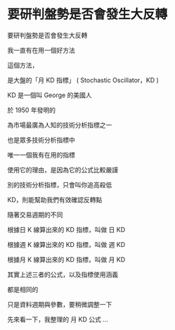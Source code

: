 # 要研判盤勢是否會發生大反轉


要研判盤勢是否會發生大反轉

我一直有在用一個好方法 

 

這個方法，

是大盤的「月 KD 指標」 ( Stochastic Oscillator，KD )

 

KD 是一個叫 George 的美國人 

於 1950 年發明的

為市場最廣為人知的技術分析指標之一

也是眾多技術分析指標中

唯一一個我有在用的指標

使用它的理由，是因為它的公式比較嚴謹

別的技術分析指標，只會叫你追高殺低

KD，則能幫助我們有效確認反轉點

 

隨著交易週期的不同

根據日 K 線算出來的 KD 指標，叫做 日 KD

根據週 K 線算出來的 KD 指標，叫做 週 KD

根據月 K 線算出來的 KD 指標，叫做 月 KD

 

其實上述三者的公式，以及指標使用涵義

都是相同的

只是資料週期與參數，要稍微調整一下

 

先來看一下，我整理的 月 KD 公式 ...


